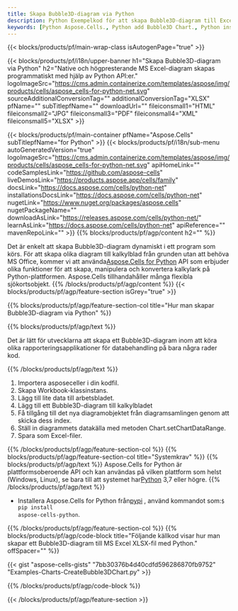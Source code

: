 ```yaml
---
title: Skapa Bubble3D-diagram via Python
description: Python Exempelkod för att skapa Bubble3D-diagram till Excel med Python Library. Använd den här koden för att skapa ett Bubble3D-diagram till MS Excel inom Python-baserad applikation.
keywords: [Python Aspose.Cells., Python add Bubble3D Chart., Python insert Bubble3D Chart., Python create Bubble3D Chart]
---
```

{{< blocks/products/pf/main-wrap-class isAutogenPage="true" >}}

{{< blocks/products/pf/i18n/upper-banner h1="Skapa Bubble3D-diagram via Python" h2="Native och högpresterande MS Excel-diagram skapas programmatiskt med hjälp av Python API:er." logoImageSrc="https://cms.admin.containerize.com/templates/aspose/img/products/cells/aspose_cells-for-python-net.svg" sourceAdditionalConversionTag="" additionalConversionTag="XLSX" pfName="" subTitlepfName="" downloadUrl="" fileiconsmall1="HTML" fileiconsmall2="JPG" fileiconsmall3="PDF" fileiconsmall4="XML" fileiconsmall5="XLSX" >}}

{{< blocks/products/pf/main-container pfName="Aspose.Cells" subTitlepfName="for Python" >}}
{{< blocks/products/pf/i18n/sub-menu autoGeneratedVersion="true" logoImageSrc="https://cms.admin.containerize.com/templates/aspose/img/products/cells/aspose_cells-for-python-net.svg" apiHomeLink="" codeSamplesLink="https://github.com/aspose-cells" liveDemosLink="https://products.aspose.app/cells/family" docsLink="https://docs.aspose.com/cells/python-net" installationsDocsLink="https://docs.aspose.com/cells/python-net" nugetLink="https://www.nuget.org/packages/aspose.cells" nugetPackageName="" downloadAsLink="https://releases.aspose.com/cells/python-net/" learnAsLink="https://docs.aspose.com/cells/python-net" apiReference="" mavenRepoLink="" >}}
{{% blocks/products/pf/agp/content h2="" %}}

 Det är enkelt att skapa Bubble3D-diagram dynamiskt i ett program som körs. För att skapa olika diagram till kalkylblad från grunden utan att behöva MS Office, kommer vi att använda[Aspose.Cells for Python](https://pypi.org/project/aspose-cells-python) API som erbjuder olika funktioner för att skapa, manipulera och konvertera kalkylark på Python-plattformen. Aspose.Cells tillhandahåller många flexibla sjökortsobjekt.
{{% /blocks/products/pf/agp/content %}}
{{< blocks/products/pf/agp/feature-section isGrey="true" >}}

{{% blocks/products/pf/agp/feature-section-col title="Hur man skapar Bubble3D-diagram via Python" %}}

{{% blocks/products/pf/agp/text %}}

Det är lätt för utvecklarna att skapa ett Bubble3D-diagram inom att köra olika rapporteringsapplikationer för databehandling på bara några rader kod.

{{% /blocks/products/pf/agp/text %}}

1. Importera asposeceller i din kodfil.
1. Skapa Workbook-klassinstans.
1. Lägg till lite data till arbetsbladet.
1. Lägg till ett Bubble3D-diagram till kalkylbladet
1. Få tillgång till det nya diagramobjektet från diagramsamlingen genom att skicka dess index.
1. Ställ in diagrammets datakälla med metoden Chart.setChartDataRange.
1. Spara som Excel-filer.

{{% /blocks/products/pf/agp/feature-section-col %}}
{{% blocks/products/pf/agp/feature-section-col title="Systemkrav" %}}
{{% blocks/products/pf/agp/text %}}
 Aspose.Cells for Python är plattformsoberoende API och kan användas på vilken plattform som helst (Windows, Linux), se bara till att systemet har[Python](https://www.python.org/downloads/) 3,7 eller högre.
{{% /blocks/products/pf/agp/text %}}

-  Installera Aspose.Cells for Python från<a href="https://pypi.org/project/aspose-cells-python/">pypi</a> , använd kommandot som:<code>$ pip install aspose-cells-python</code>.

{{% /blocks/products/pf/agp/feature-section-col %}}
{{% blocks/products/pf/agp/code-block title="Följande källkod visar hur man skapar ett Bubble3D-diagram till MS Excel XLSX-fil med Python." offSpacer="" %}}

{{< gist "aspose-cells-gists" "7bb30376b4d40cdfd596286870fb9752" "Examples-Charts-CreateBubble3DChart.py" >}}

{{% /blocks/products/pf/agp/code-block %}}

{{< /blocks/products/pf/agp/feature-section >}}

<!-- aboutfile Starts -->
